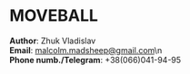 # MOVEBALL

<b>Author</b>: Zhuk Vladislav
<br />
<b>Email</b>: malcolm.madsheep@gmail.com\n
<br />
<b>Phone numb./Telegram</b>: +38(066)041-94-95